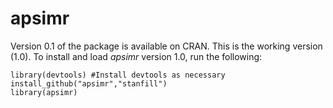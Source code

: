 apsimr
======

Version 0.1 of the package is available on CRAN.  This is the working version (1.0).  To install and load *apsimr* version 1.0, run the following:

```
library(devtools) #Install devtools as necessary
install_github("apsimr","stanfill")
library(apsimr)
```
